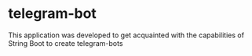 # telegram-bot
This application was developed to get acquainted with the capabilities of String Boot to create telegram-bots
